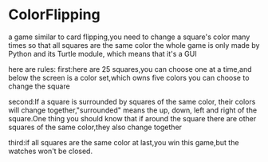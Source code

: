 # ColorFlipping
a game similar to card flipping,you need to change a square's color many times so that all squares are the same color
the whole game is only made by Python and its Turtle module, which means that it's a GUI

here are rules:
first:here are 25 squares,you can choose one at a time,and below the screen is a color set,which owns five colors you can choose to change the square

second:If a square is surrounded by squares of the same color, their colors will change together,"surrounded" means the up, down, left and right of the square.One thing you should know that if around the square there are other squares of the same color,they also change together

third:if all squares are the same color at last,you win this game,but the watches won't be closed.
